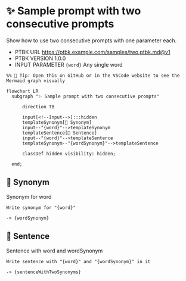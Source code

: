 # ✨ Sample prompt with two consecutive prompts

Show how to use two consecutive prompts with one parameter each.

-   PTBK URL https://ptbk.example.com/samples/two.ptbk.md@v1
-   PTBK VERSION 1.0.0
-   INPUT  PARAMETER `{word}` Any single word

<!--Graph-->
<!-- ⚠️ WARNING: This section was auto-generated -->
```mermaid
%% 🔮 Tip: Open this on GitHub or in the VSCode website to see the Mermaid graph visually

flowchart LR
  subgraph "✨ Sample prompt with two consecutive prompts"

      direction TB

      input[<!--Input-->]:::hidden
      templateSynonym[💬 Synonym]
      input--"{word}"-->templateSynonym
      templateSentence[💬 Sentence]
      input--"{word}"-->templateSentence
      templateSynonym--"{wordSynonym}"-->templateSentence

      classDef hidden visibility: hidden;

  end;
```
<!--/Graph-->

## 💬 Synonym

Synonym for word

```text
Write synonym for "{word}"
```

`-> {wordSynonym}`

## 💬 Sentence

Sentence with word and wordSynonym

```text
Write sentence with "{word}" and "{wordSynonym}" in it
```

`-> {sentenceWithTwoSynonyms}`
